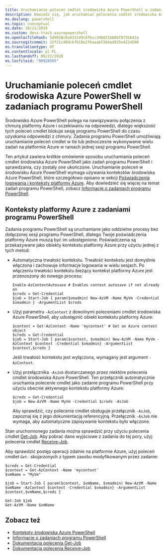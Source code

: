 ```yaml
---
title: Uruchamianie poleceń cmdlet środowiska Azure PowerShell w zadaniach programu PowerShell
description: Dowiedz się, jak uruchamiać polecenia cmdlet środowiska Azure PowerShell równolegle lub jako zadania w tle przy użyciu opcji -AsJob i Start-Job.
ms.devlang: powershell
ms.topic: conceptual
ms.date: 10/21/2019
ms.custom: devx-track-azurepowershell
ms.openlocfilehash: 5d9028c0a433149c8f6cc346651bb8bf875bb42a
ms.sourcegitcommit: 15f21c40dcb7610e2fbaaabf264ad925e4224500
ms.translationtype: HT
ms.contentlocale: pl-PL
ms.lasthandoff: 09/22/2020
ms.locfileid: "90928595"
---
```

# <a name="run-azure-powershell-cmdlets-in-powershell-jobs"></a>Uruchamianie poleceń cmdlet środowiska Azure PowerShell w zadaniach programu PowerShell

Środowisko Azure PowerShell polega na nawiązywaniu połączenia z chmurą platformy Azure i oczekiwaniu na odpowiedzi, dlatego większość tych poleceń cmdlet blokuje sesję programu PowerShell do czasu uzyskania odpowiedzi z chmury.
Zadania programu PowerShell umożliwiają uruchamianie poleceń cmdlet w tle lub jednoczesne wykonywanie wielu zadań na platformie Azure w ramach jednej sesji programu PowerShell.

Ten artykuł zawiera krótkie omówienie sposobu uruchamiania poleceń cmdlet środowiska Azure PowerShell jako zadań programu PowerShell i sprawdzania, czy zostały one ukończone. Uruchamianie poleceń w środowisku Azure PowerShell wymaga używania kontekstów środowiska Azure PowerShell, które szczegółowo opisano w sekcji [Poświadczenia logowania i konteksty platformy Azure](context-persistence.md).
Aby dowiedzieć się więcej na temat zadań programu PowerShell, zobacz [Informacje o zadaniach programu PowerShell](/powershell/module/microsoft.powershell.core/about/about_jobs).

## <a name="azure-contexts-with-powershell-jobs"></a>Konteksty platformy Azure z zadaniami programu PowerShell

Zadania programu PowerShell są uruchamiane jako oddzielne procesy bez dołączonej sesji programu PowerShell, dlatego Twoje poświadczenia platformy Azure muszą być im udostępnione. Poświadczenia są przekazywane jako obiekty kontekstu platformy Azure przy użyciu jednej z tych metod:

* Automatyczna trwałość kontekstu. Trwałość kontekstu jest domyślnie włączona i zachowuje informacje logowania w wielu sesjach. Po włączeniu trwałości kontekstu bieżący kontekst platformy Azure jest przenoszony do nowego procesu:

  ```azurepowershell-interactive
  Enable-AzContextAutosave # Enables context autosave if not already on
  $creds = Get-Credential
  $job = Start-Job { param($vmadmin) New-AzVM -Name MyVm -Credential $vmadmin } -ArgumentList $creds
  ```

* Użyj parametru `-AzContext` z dowolnymi poleceniami cmdlet środowiska Azure PowerShell, aby udostępnić obiekt kontekstu platformy Azure:

  ```azurepowershell-interactive
  $context = Get-AzContext -Name 'mycontext' # Get an Azure context object
  $creds = Get-Credential
  $job = Start-Job { param($context, $vmadmin) New-AzVM -Name MyVm -AzContext $context -Credential $vmadmin} -ArgumentList $context,$creds }
  ```

  Jeśli trwałość kontekstu jest wyłączona, wymagany jest argument `-AzContext`.

* Użyj przełącznika `-AsJob` dostarczanego przez niektóre polecenia cmdlet środowiska Azure PowerShell. Ten przełącznik automatycznie uruchamia polecenie cmdlet jako zadanie programu PowerShell przy użyciu obecnie aktywnego kontekstu platformy Azure:

  ```azurepowershell-interactive
  $creds = Get-Credential
  $job = New-AzVM -Name MyVm -Credential $creds -AsJob
  ```

  Aby sprawdzić, czy polecenie cmdlet obsługuje przełącznik `-AsJob`, zapoznaj się z jego dokumentacją referencyjną. Przełącznik `-AsJob` nie wymaga, aby automatyczne zapisywanie kontekstu było włączone.

Stan uruchomionego zadania można sprawdzić przy użyciu polecenia cmdlet [Get-Job](/powershell/module/microsoft.powershell.core/get-job). Aby pobrać dane wyjściowe z zadania do tej pory, użyj polecenia cmdlet [Receive-Job](/powershell/module/microsoft.powershell.core/receive-job).

Aby sprawdzić postęp operacji zdalnie na platformie Azure, użyj poleceń cmdlet `Get-` skojarzonych z typem zasobu modyfikowanym przez zadanie:

```azurepowershell-interactive
$creds = Get-Credential
$context = Get-AzContext -Name 'mycontext'
$vmName = "MyVm"

$job = Start-Job { param($context, $vmName, $vmadmin) New-AzVM -Name $vmName -AzContext $context -Credential $vmadmin} -ArgumentList $context,$vmName,$creds }

Get-Job $job
Get-AzVM -Name $vmName
```

## <a name="see-also"></a>Zobacz też

* [Konteksty środowiska Azure PowerShell](context-persistence.md)
* [Informacje o zadaniach programu PowerShell](/powershell/module/microsoft.powershell.core/about/about_jobs)
* [Dokumentacja polecenia Get-Job](/powershell/module/microsoft.powershell.core/get-job)
* [Dokumentacja polecenia Receive-Job](/powershell/module/microsoft.powershell.core/receive-job)
